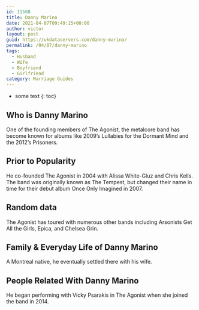 ```yaml
---
id: 11568
title: Danny Marino
date: 2021-04-07T09:49:15+00:00
author: victor
layout: post
guid: https://ukdataservers.com/danny-marino/
permalink: /04/07/danny-marino
tags:
  - Husband
  - Wife
  - Boyfriend
  - Girlfriend
category: Marriage Guides
---
```


* some text
{: toc}


## Who is Danny Marino



One of the founding members of The Agonist, the metalcore band has become known for albums like 2009&#8217;s Lullabies for the Dormant Mind and the 2012&#8217;s Prisoners. 

                
                
                
## Prior to Popularity



He co-founded The Agonist in 2004 with Alissa White-Gluz and Chris Kells. The band was originally known as The Tempest, but changed their name in time for their debut album Once Only Imagined in 2007. 

                
                
                
## Random data



The Agonist has toured with numerous other bands including Arsonists Get All the Girls, Epica, and Chelsea Grin. 

                
                
                
## Family & Everyday Life of Danny Marino



A Montreal native, he eventually settled there with his wife. 

                
                
                
## People Related With Danny Marino



He began performing with Vicky Psarakis in The Agonist when she joined the band in 2014. 

                
              
            
          
          
          